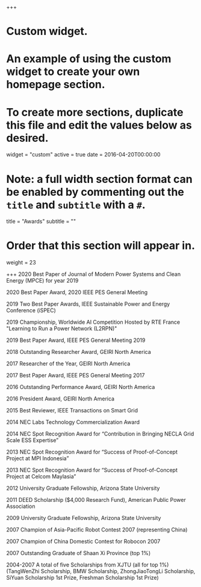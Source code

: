 +++
# Custom widget.
# An example of using the custom widget to create your own homepage section.
# To create more sections, duplicate this file and edit the values below as desired.
widget = "custom"
active = true
date = 2016-04-20T00:00:00

# Note: a full width section format can be enabled by commenting out the `title` and `subtitle` with a `#`.
title = "Awards"
subtitle = ""

# Order that this section will appear in.
weight = 23

+++
2020 Best Paper of Journal of Modern Power Systems and Clean Energy (MPCE) for year 2019

2020 Best Paper Award, 2020 IEEE PES General Meeting

2019 Two Best Paper Awards, IEEE Sustainable Power and Energy Conference (iSPEC)

2019 Championship, Worldwide AI Competition Hosted by RTE France "Learning to Run a Power Network (L2RPN)"

2019  Best Paper Award, IEEE PES General Meeting 2019

2018  Outstanding Researcher Award, GEIRI North America

2017	Researcher of the Year, GEIRI North America

2017	Best Paper Award, IEEE PES General Meeting 2017

2016	Outstanding Performance Award, GEIRI North America

2016	President Award, GEIRI North America

2015	Best Reviewer, IEEE Transactions on Smart Grid

2014	NEC Labs Technology Commercialization Award

2014	NEC Spot Recognition Award for “Contribution in Bringing NECLA Grid Scale ESS Expertise”

2013	NEC Spot Recognition Award for “Success of Proof-of-Concept Project at MPI Indonesia”

2013	NEC Spot Recognition Award for “Success of Proof-of-Concept Project at Celcom Maylasia”

2012  University Graduate Fellowship, Arizona State University

2011  DEED Scholarship ($4,000 Research Fund), American Public Power Association

2009	University Graduate Fellowship, Arizona State University

2007	Champion of Asia-Pacific Robot Contest 2007 (representing China)

2007	Champion of China Domestic Contest for Robocon 2007

2007	Outstanding Graduate of Shaan Xi Province (top 1%)

2004-2007	A total of five Scholarships from XJTU (all for top 1%)
(TangWenZhi Scholarship, BMW Scholarship, ZhongJiaoTongLi Scholarship, SiYuan Scholarship 1st Prize, Freshman Scholarship 1st Prize) 
